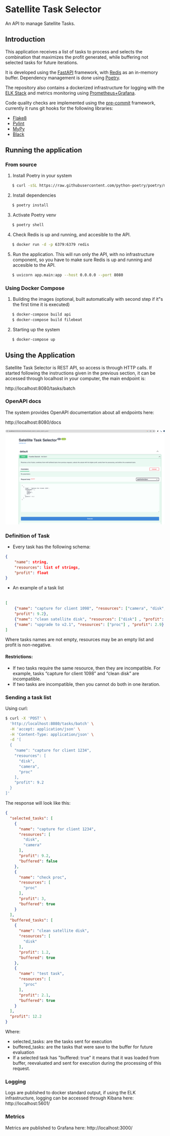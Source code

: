 # Satellite Task Selector
An API to manage Satellite Tasks.

## Introduction

This application receives a list of tasks to process and selects the combination that maximizes 
the profit generated, while buffering not selected tasks for future iterations.

It is developed using the [FastAPI](https://fastapi.tiangolo.com/) framework, with [Redis](https://redis.io/docs) as an in-memory buffer. 
Dependency management is done using [Poetry](https://python-poetry.org/).

The repository also contains a dockerized infrastructure for logging with the [ELK Stack](https://www.elastic.co/es/what-is/elk-stack) and 
metrics monitoring using [Prometheus+Grafana](https://grafana.com/oss/prometheus/).

Code quality checks are implemented using the [pre-commit](https://pre-commit.com/) framework, currently it runs git hooks for the following libraries:

- [Flake8](https://flake8.pycqa.org/)
- [Pylint](https://pylint.pycqa.org/)
- [MyPy](https://mypy.readthedocs.io/en/stable/) 
- [Black](https://github.com/psf/black)

## Running the application
### From source

1. Install Poetry in your system

```bash
   $ curl -sSL https://raw.githubusercontent.com/python-poetry/poetry/master/get-poetry.py | python -
```

2. Install dependencies

```bash
   $ poetry install 
```

3. Activate Poetry venv

```bash
   $ poetry shell 
```

4. Check Redis is up and running, and accesible to the API.

```bash
   $ docker run -d -p 6379:6379 redis
```

5. Run the application. This will run only the API, with no infrastructure component, so you have to make sure Redis is up and running and accesible to the API.

```bash
   $ uvicorn app.main:app --host 0.0.0.0 --port 8080
```


### Using Docker Compose


1. Building the images (optional, built automatically with second step if it"s the first time it is executed)

```bash
   $ docker-compose build api
   $ docker-compose build filebeat
```

2. Starting up the system 

```bash
   $ docker-compose up 
```


## Using the Application

Satellite Task Selector is REST API, so access is through HTTP calls. If started following the instructions given in the previous section, it can be accessed through localhost in your computer, the main endpoint is:

http://localhost:8080/tasks/batch


### OpenAPI docs
The system provides OpenAPI documentation about all endpoints here:

http://localhost:8080/docs

![docs](./images/openapi-docs.png)


### Definition of Task

- Every task has the following schema:

```json
{
    "name": string,
    "resources": list of strings,
    "profit": float
}
```

- An example of a task list
```json

[
    {"name": "capture for client 1098", "resources": ["camera", "disk", "proc"] ,
    "profit": 9.2},
    {"name": "clean satellite disk", "resources": ["disk"] , "profit": 0.4},
    {"name": "upgrade to v2.1", "resources": ["proc"] , "profit": 2.9}
]

```


Where tasks names are not empty, resources may be an empty list and profit is non-negative.

#### Restrictions:
- If two tasks require the same resource, then they are incompatible. For example, tasks
“capture for client 1098” and “clean disk” are incompatible.
- If two tasks are incompatible, then you cannot do both in one iteration.

### Sending a task list

Using curl:

```bash
$ curl -X 'POST' \
  'http://localhost:8080/tasks/batch' \
  -H 'accept: application/json' \
  -H 'Content-Type: application/json' \
  -d '[
  {
    "name": "capture for client 1234",
    "resources": [
      "disk",
      "camera",
      "proc"
    ],
    "profit": 9.2
  }
]'
```

The response will look like this:

```json
{
  "selected_tasks": [
    {
      "name": "capture for client 1234",
      "resources": [
        "disk",
        "camera"
      ],
      "profit": 9.2,
      "buffered": false
    },
    {
      "name": "check proc",
      "resources": [
        "proc"
      ],
      "profit": 3,
      "buffered": true
    }
  ],
  "buffered_tasks": [
    {
      "name": "clean satellite disk",
      "resources": [
        "disk"
      ],
      "profit": 1.2,
      "buffered": true
    },
    {
      "name": "test task",
      "resources": [
        "proc"
      ],
      "profit": 2.1,
      "buffered": true
    }
  ],
  "profit": 12.2
}
```

Where:
- selected_tasks: are the tasks sent for execution 
- buffered_tasks: are the tasks that were save to the buffer for future evaluation
- If a selected task has "buffered: true" it means that it was loaded from buffer, reevaluated and sent for execution during the processing of this request.



### Logging 
Logs are published to docker standard output, if using the ELK infrastructure, logging can be accessed through Kibana here: http://localhost:5601/

### Metrics
Metrics are published to Grafana here: http://localhost:3000/ 